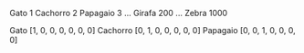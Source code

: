 Gato        1
Cachorro    2
Papagaio    3
...
Girafa      200
...
Zebra       1000



Gato       [1, 0, 0, 0, 0, 0, 0]
Cachorro   [0, 1, 0, 0, 0, 0, 0]
Papagaio   [0, 0, 1, 0, 0, 0, 0]